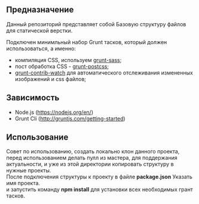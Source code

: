 ## Предназначение ##

Данный репозиторий представляет собой Базовую структуру файлов для статической верстки.

Подключен минимльный набор Grunt тасков, который должен использоваться, а именно:

* компиляция CSS, используем [grunt-sass](https://github.com/sindresorhus/grunt-sass);
* пост обработка CSS - [grunt-postcss](https://github.com/nDmitry/grunt-postcss);
* [grunt-contrib-watch](https://github.com/gruntjs/grunt-contrib-watch) для автоматического отслеживания измененных изображений и css файлов;

## Зависимость ##
* Node.js (https://nodejs.org/en/)
* Grunt Cli (http://gruntjs.com/getting-started)

## Использование ##
Совет по использованию, создать локально клон данного проекта, перед использованием делать пулл из мастера, для поддержания актуальности, и уже из этой директории копировать структуру в нужные проекты.  
После подключения структуры к проекту в файле **package.json** Указать имя проекта.  
и запустить команду **npm install** для установки всех необходимых грант тасков.

